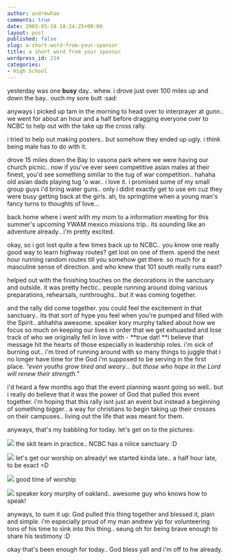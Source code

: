 ```yaml
---
author: andrewhao
comments: true
date: 2003-05-18 18:24:25+00:00
layout: post
published: false
slug: a-short-word-from-your-sponsor
title: a short word from your sponsor
wordpress_id: 214
categories:
- High School
---
```


yesterday was one **busy** day.. whew. i drove just over 100 miles up and down the bay.. ouch my sore butt  :sad:

anyways i picked up tam in the morning to head over to interprayer at gunn.. we went for about an hour and a half before dragging everyone over to NCBC to help out with the take up the cross rally.

i tried to help out making posters.. but somehow they ended up ugly. i think being male has to do with it.

drove 15 miles down the Bay to vasona park where we were having our church picnic.. now if you've ever seen competitive asian males at their finest, you'd see something similar to the tug of war competition.. hahaha old asian dads playing tug 'o war.. i love it. i promised some of my small group guys i'd bring water guns.. only i didnt exactly get to use em cuz they were busy getting back at the girls. ah, tis springtime when a young man's fancy turns to thoughts of love...

back home where i went with my mom to a information meeting for this summer's upcoming YWAM mexico missions trip.. its sounding like an adventure already.. i'm pretty excited.

okay, so i got lost quite a few times back up to NCBC.. you know one really good way to learn highway routes? get lost on one of them. spend the next hour running random routes till you somehow get there. so much for a masculine sense of direction. and who knew that 101 south really runs east?

helped out with the finishing touches on the decorations in the sanctuary and outside. it was pretty hectic.. people running around doing various preparations, rehearsals, runthroughs.. but it was coming together.

and the rally did come together. you could feel the excitement in that sanctuary.. its that sort of hype you feel when you're pumped and filled with the Spirit.. ahhahha awesome. speaker kory murphy talked about how we focus so much on keeping our lives in order that we get exhuasted and lose track of who we originally fell in love with - **true dat! **i believe that message hit the hearts of those especially in leadership roles. i'm sick of burning out.. i'm tired of running around with so many things to juggle that i no longer have time for the God i'm supposed to be serving in the first place. _"even youths grow tired and weary... but those who hope in the Lord will renew their strength."_

i'd heard a few months ago that the event planning wasnt going so well.. but i really do believe that it was the power of God that pulled this event together. i'm hoping that this rally isnt just an event but instead a beginning of something bigger.. a way for christians to begin taking up their crosses on their campuses.. living out the life that was meant for them.

anyways, that's my babbling for today. let's get on to the pictures:

![](http://gsgnine.arabiafish.com/img/tutc03/tutc1.jpg)
the skit team in practice.. NCBC has a niiice sanctuary :D

![](http://gsgnine.arabiafish.com/img/tutc03/tutc2.jpg)
let's get our worship on already! we started kinda late.. a half hour late, to be exact =D

![](http://gsgnine.arabiafish.com/img/tutc03/tutc3.jpg)
good time of worship

![](http://gsgnine.arabiafish.com/img/tutc03/tutc4.jpg)
speaker kory murphy of oakland.. awesome guy who knows how to speak!

anyways, to sum it up: God pulled this thing together and blessed it, plain and simple. i'm especially proud of my man andrew yip for volunteering tons of his time to sink into this thing.. seung oh for being brave enough to share his testimony :D

okay that's been enough for today.. God bless yall and i'm off to hw already.
